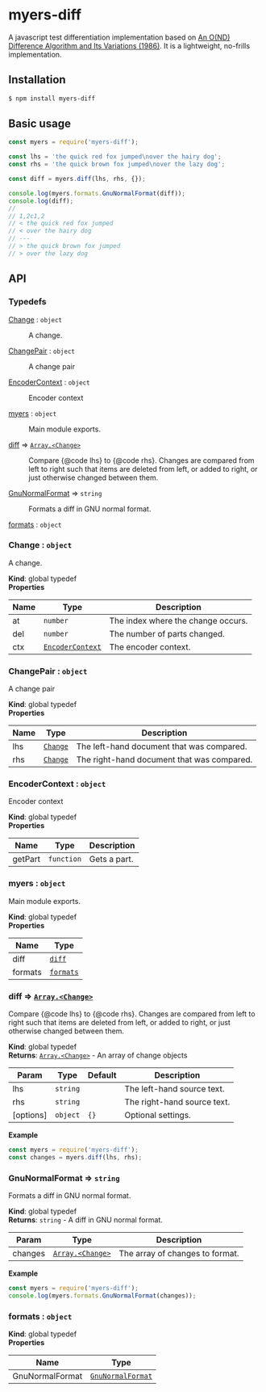 # myers-diff

A javascript test differentiation implementation based on [An O(ND) Difference Algorithm and Its Variations (1986)](www.xmailserver.org/diff2.pdf).  It is a lightweight, no-frills implementation.

## Installation
```bash
$ npm install myers-diff
```

## Basic usage

```js
const myers = require('myers-diff');

const lhs = 'the quick red fox jumped\nover the hairy dog';
const rhs = 'the quick brown fox jumped\nover the lazy dog';

const diff = myers.diff(lhs, rhs, {});

console.log(myers.formats.GnuNormalFormat(diff));
console.log(diff);
//
// 1,2c1,2
// < the quick red fox jumped
// < over the hairy dog
// ---
// > the quick brown fox jumped
// > over the lazy dog
```

## API
### Typedefs

<dl>
<dt><a href="#Change">Change</a> : <code>object</code></dt>
<dd><p>A change.</p>
</dd>
<dt><a href="#ChangePair">ChangePair</a> : <code>object</code></dt>
<dd><p>A change pair</p>
</dd>
<dt><a href="#EncoderContext">EncoderContext</a> : <code>object</code></dt>
<dd><p>Encoder context</p>
</dd>
<dt><a href="#myers">myers</a> : <code>object</code></dt>
<dd><p>Main module exports.</p>
</dd>
<dt><a href="#diff">diff</a> ⇒ <code><a href="#Change">Array.&lt;Change&gt;</a></code></dt>
<dd><p>Compare {@code lhs} to {@code rhs}.  Changes are compared from left
to right such that items are deleted from left, or added to right,
or just otherwise changed between them.</p>
</dd>
<dt><a href="#GnuNormalFormat">GnuNormalFormat</a> ⇒ <code>string</code></dt>
<dd><p>Formats a diff in GNU normal format.</p>
</dd>
<dt><a href="#formats">formats</a> : <code>object</code></dt>
<dd></dd>
</dl>

<a name="Change"></a>

### Change : <code>object</code>
A change.

**Kind**: global typedef  
**Properties**

| Name | Type | Description |
| --- | --- | --- |
| at | <code>number</code> | The index where the change occurs. |
| del | <code>number</code> | The number of parts changed. |
| ctx | [<code>EncoderContext</code>](#EncoderContext) | The encoder context. |

<a name="ChangePair"></a>

### ChangePair : <code>object</code>
A change pair

**Kind**: global typedef  
**Properties**

| Name | Type | Description |
| --- | --- | --- |
| lhs | [<code>Change</code>](#Change) | The left-hand document that was compared. |
| rhs | [<code>Change</code>](#Change) | The right-hand document that was compared. |

<a name="EncoderContext"></a>

### EncoderContext : <code>object</code>
Encoder context

**Kind**: global typedef  
**Properties**

| Name | Type | Description |
| --- | --- | --- |
| getPart | <code>function</code> | Gets a part. |

<a name="myers"></a>

### myers : <code>object</code>
Main module exports.

**Kind**: global typedef  
**Properties**

| Name | Type |
| --- | --- |
| diff | [<code>diff</code>](#diff) | 
| formats | [<code>formats</code>](#formats) | 

<a name="diff"></a>

### diff ⇒ [<code>Array.&lt;Change&gt;</code>](#Change)
Compare {@code lhs} to {@code rhs}.  Changes are compared from left
to right such that items are deleted from left, or added to right,
or just otherwise changed between them.

**Kind**: global typedef  
**Returns**: [<code>Array.&lt;Change&gt;</code>](#Change) - An array of change objects  

| Param | Type | Default | Description |
| --- | --- | --- | --- |
| lhs | <code>string</code> |  | The left-hand source text. |
| rhs | <code>string</code> |  | The right-hand source text. |
| [options] | <code>object</code> | <code>{}</code> | Optional settings. |

**Example**  
```js
const myers = require('myers-diff');
const changes = myers.diff(lhs, rhs);
```
<a name="GnuNormalFormat"></a>

### GnuNormalFormat ⇒ <code>string</code>
Formats a diff in GNU normal format.

**Kind**: global typedef  
**Returns**: <code>string</code> - A diff in GNU normal format.  

| Param | Type | Description |
| --- | --- | --- |
| changes | [<code>Array.&lt;Change&gt;</code>](#Change) | The array of changes to format. |

**Example**  
```js
const myers = require('myers-diff');
console.log(myers.formats.GnuNormalFormat(changes));
```
<a name="formats"></a>

### formats : <code>object</code>
**Kind**: global typedef  
**Properties**

| Name | Type |
| --- | --- |
| GnuNormalFormat | [<code>GnuNormalFormat</code>](#GnuNormalFormat) | 

